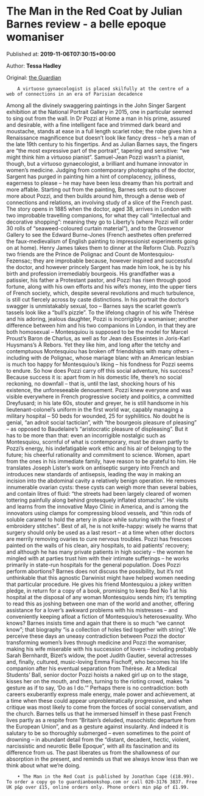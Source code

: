 
# The Man in the Red Coat by Julian Barnes review - a belle epoque womaniser

Published at: **2019-11-06T07:30:15+00:00**

Author: **Tessa Hadley**

Original: [the Guardian](https://www.theguardian.com/books/2019/nov/06/man-in-the-red-coat-julian-barnes)


        A virtuoso gynaecologist is placed skilfully at the centre of a web of connections in an era of Parisian decadence
      
Among all the divinely swaggering paintings in the John Singer Sargent exhibition at the National Portrait Gallery in 2015, one in particular seemed to sing out from the wall. In Dr Pozzi at Home a man in his prime, assured and desirable, with a fine intelligent face and trimmed dark beard and moustache, stands at ease in a full length scarlet robe; the robe gives him a Renaissance magnificence but doesn’t look like fancy dress – he’s a man of the late 19th century to his fingertips. And as Julian Barnes says, the fingers are “the most expressive part of the portrait”, tapering and sensitive: “we might think him a virtuoso pianist”. Samuel-Jean Pozzi wasn’t a pianist, though, but a virtuoso gynaecologist, a brilliant and humane innovator in women’s medicine. Judging from contemporary photographs of the doctor, Sargent has purged in painting him a hint of complacency, jolliness, eagerness to please – he may have been less dreamy than his portrait and more affable.
Starting out from the painting, Barnes sets out to discover more about Pozzi, and then builds around him, through a dense web of connections and relations, an involving study of a slice of the French past. The story opens in 1885 when the doctor, aged 38, arrives in London with two improbable travelling companions, for what they call “intellectual and decorative shopping”: meaning they go to Liberty’s (where Pozzi will order 30 rolls of “seaweed-coloured curtain material”), and to the Grosvenor Gallery to see the Edward Burne-Jones (French aesthetes often preferred the faux-medievalism of English painting to impressionist experiments going on at home). Henry James takes them to dinner at the Reform Club. Pozzi’s two friends are the Prince de Polignac and Count de Montesquiou-Fezensac; they are improbable because, however inspired and successful the doctor, and however princely Sargent has made him look, he is by his birth and profession irremediably bourgeois. His grandfather was a patissier, his father a Protestant pastor, and Pozzi has risen through good fortune, along with his own efforts and his wife’s money, into the upper tiers of French society, which, despite several revolutions and much turbulence, is still cut fiercely across by caste distinctions.
In his portrait the doctor’s swagger is unmistakably sexual, too – Barnes says the scarlet gown’s tassels look like a “bull’s pizzle”. To the lifelong chagrin of his wife Thérèse and his adoring, jealous daughter, Pozzi is incorrigibly a womaniser; another difference between him and his two companions in London, in that they are both homosexual – Montesquiou is supposed to be the model for Marcel Proust’s Baron de Charlus, as well as for Jean des Esseintes in Joris-Karl Huysmans’s À Rebors. Yet they like him, and long after the tetchy and contemptuous Montesquiou has broken off friendships with many others – including with de Polignac, whose mariage blanc with an American lesbian is much too happy for Montesquiou’s liking – his fondness for Pozzi seems to endure. So how does Pozzi carry off this social adventure, his success? Because success it is: apart from in his domestic life, there’s no social reckoning, no downfall – that is, until the last, shocking hours of his existence, the unforeseeable denouement. Pozzi knew everyone and was visible everywhere in French progressive society and politics, a committed Dreyfusard; in his late 60s, stouter and greyer, he is still handsome in his lieutenant-colonel’s uniform in the first world war, capably managing a military hospital – 50 beds for wounded, 25 for syphilitics. No doubt he is genial, “an adroit social tactician”, with “the bourgeois pleasure of pleasing” – as opposed to Baudelaire’s “aristocratic pleasure of displeasing”. But it has to be more than that: even an incorrigible nostalgic such as Montesquiou, scornful of what is contemporary, must be drawn partly to Pozzi’s energy, his indefatigable work ethic and his air of belonging to the future; his cheerful rationality and commitment to science.
Women, apart from the ones in his immediate family, have reason to be grateful to him. He translates Joseph Lister’s work on antiseptic surgery into French and introduces new standards of antisepsis, leading the way in making an incision into the abdominal cavity a relatively benign operation. He removes innumerable ovarian cysts: these cysts can weigh more than several babies, and contain litres of fluid: “the streets had been largely cleared of women tottering painfully along behind grotesquely inflated stomachs”. He visits and learns from the innovative Mayo Clinic in America, and is among the innovators using clamps for compressing blood vessels, and “thin rods of soluble caramel to hold the artery in place while suturing with the finest of embroidery stitches”. Best of all, he is not knife-happy: wisely he warns that surgery should only be used as a last resort – at a time when other doctors are merrily removing ovaries to cure nervous troubles. Pozzi has frescoes painted on the walls of his clean, airy hospitals, to aid patients’ recovery; and although he has many private patients in high society – the women he mingled with at parties trust him with their intimate sufferings – he works primarily in state-run hospitals for the general population.
Does Pozzi perform abortions? Barnes does not discuss the possibility, but it’s not unthinkable that this agnostic Darwinist might have helped women needing that particular procedure. He gives his friend Montesquiou a jokey written pledge, in return for a copy of a book, promising to keep Bed No 1 at his hospital at the disposal of any woman Montesquiou sends him; it’s tempting to read this as joshing between one man of the world and another, offering assistance for a lover’s awkward problems with his mistresses – and conveniently keeping afloat a fiction of Montesquiou’s heterosexuality. Who knows? Barnes insists time and again that there is so much “we cannot know”; that biography “is a collection of holes tied together with string”. We perceive these days an uneasy contradiction between Pozzi the doctor transforming women’s lives through medicine and Pozzi the womaniser, making his wife miserable with his succession of lovers – including probably Sarah Bernhardt, Bizet’s widow, the poet Judith Gautier, several actresses and, finally, cultured, music-loving Emma Fischoff, who becomes his life companion after his eventual separation from Thérèse. At a Medical Students’ Ball, senior doctor Pozzi hoists a naked girl up on to the stage, kisses her on the mouth, and then, turning to the rioting crowd, makes “a gesture as if to say, ‘Do as I do.’” Perhaps there is no contradiction: both careers exuberantly express male energy, male power and achievement, at a time when these could appear unproblematically progressive, and when critique was most likely to come from the forces of social conservatism, and the church.
Barnes tells us that he immersed himself in these past French lives partly as a respite from “Britain’s deluded, masochistic departure from the European Union”, and as a gesture against insularity. And indeed it is salutary to be so thoroughly submerged – even sometimes to the point of drowning – in abundant detail from the “distant, decadent, hectic, violent, narcissistic and neurotic Belle Epoque”, with all its fascination and its difference from us. The past liberates us from the shallowness of our absorption in the present, and reminds us that we always know less than we think about what we’re doing.

        • The Man in the Red Coat is published by Jonathan Cape (£18.99). To order a copy go to guardianbookshop.com or call 020-3176 3837. Free UK p&p over £15, online orders only. Phone orders min p&p of £1.99.
      
